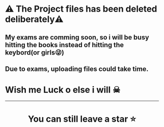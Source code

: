 # ⚠️ The Project files has been deleted deliberately⚠️

## My exams are comming soon, so i will be busy hitting the books instead of hitting the keybord(or girls😜) 

## Due to exams, uploading files could take time. 

# Wish me Luck o else i will ☠

<hr />

# <div align="center">You can still leave a star ⭐️</div>

